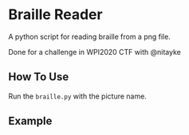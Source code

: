 # Braille Reader

A python script for reading braille from a png file.

Done for a challenge in WPI2020 CTF with @nitayke

## How To Use
Run the `braille.py` with the picture name.


## Example
